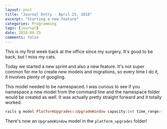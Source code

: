 ```yaml
---
layout: post
title: "Journal Entry - April 25, 2018"
excerpt: "Starting a new feature"
categories: Programming
tags: [journal]
date: 2018-04-25
comments: false
---
```


This is my first week back at the office since my surgery. It's good to be back, but I miss my cats.

Today we started a new sprint and also a new feature. It's not super common for me to create new models and migrations, so every time I do it, it involves plenty of googling.

This model needed to be namespaced. I was curious to see if you namespace a new model from the command line and the namespace folder would be created as well. It was actually pretty straight forward and it totally worked.

```ruby
rails g model PlatformUpgrades::UpgradeWindow capacity:int time_range:tsrange
```

There's now an `UpgradeWindow` model in the `platform_upgrades` folder!